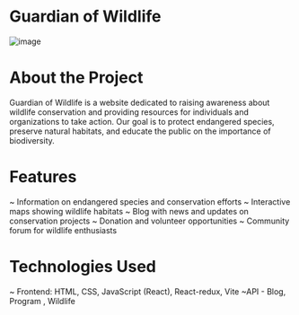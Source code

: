 # Guardian of Wildlife

![image](https://github.com/user-attachments/assets/0da552fa-c7f9-453d-92d2-2da980a16961)


# About the Project

Guardian of Wildlife is a website dedicated to raising awareness about wildlife conservation and providing resources for individuals and organizations to take action. 
Our goal is to protect endangered species, preserve natural habitats, and educate the public on the importance of biodiversity.

# Features

~ Information on endangered species and conservation efforts
~ Interactive maps showing wildlife habitats
~ Blog with news and updates on conservation projects
~ Donation and volunteer opportunities
~ Community forum for wildlife enthusiasts

# Technologies Used

~ Frontend: HTML, CSS, JavaScript (React), React-redux, Vite
~API - Blog, Program , Wildlife
